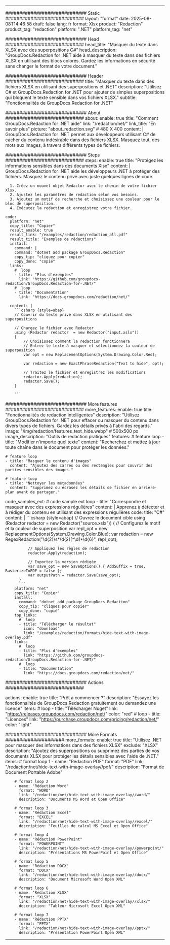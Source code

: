 
---
############################# Static ############################
layout: "format"
date:  2025-08-08T14:46:58
draft: false
lang: fr
format: Xlsx
product: "Redaction"
product_tag: "redaction"
platform: ".NET"
platform_tag: "net"

############################# Head ############################
head_title: "Masquer du texte dans XLSX avec des superpositions C#"
head_description: "GroupDocs.Redaction for .NET aide à masquer du texte dans des fichiers XLSX en utilisant des blocs colorés. Gardez les informations en sécurité sans changer le format de votre document."

############################# Header ############################
title: "Masquer du texte dans des fichiers XLSX en utilisant des superpositions et .NET" 
description: "Utilisez C# et GroupDocs.Redaction for .NET pour ajouter de simples superpositions qui bloquent le texte sensible dans vos fichiers XLSX."
subtitle: "Fonctionnalités de GroupDocs.Redaction for .NET" 

############################# About ############################
about:
    enable: true
    title: "Comment GroupDocs.Redaction for .NET aide"
    link: "/redaction/net/"
    link_title: "En savoir plus"
    picture: "about_redaction.svg" # 480 X 400
    content: |
       GroupDocs.Redaction for .NET permet aux développeurs utilisant C# de cacher du contenu indésirable dans des fichiers XLSX. Masquez tout, des mots aux images, à travers différents types de fichiers.

############################# Steps ############################
steps:
    enable: true
    title: "Protégez les informations sensibles dans des documents Xlsx"
    content: |
      GroupDocs.Redaction for .NET aide les développeurs .NET à protéger des fichiers. Masquez le contenu privé avec juste quelques lignes de code.
      
      1. Créez un nouvel objet Redactor avec le chemin de votre fichier Xlsx.
      2. Ajustez les paramètres de redaction selon vos besoins.
      3. Ajoutez un motif de recherche et choisissez une couleur pour le bloc de superposition.
      4. Exécutez la redaction et enregistrez votre fichier.
   
    code:
      platform: "net"
      copy_title: "Copier"
      result_enable: true
      result_link: "/examples/redaction/redaction_all.pdf"
      result_title: "Exemples de rédactions"
      install:
        command: |
        command: "dotnet add package GroupDocs.Redaction"
        copy_tip: "cliquez pour copier"
        copy_done: "copié"
      links:
        #  loop
        - title: "Plus d'exemples"
          link: "https://github.com/groupdocs-redaction/GroupDocs.Redaction-for-.NET/"
        #  loop
        - title: "Documentation"
          link: "https://docs.groupdocs.com/redaction/net/"
          
      content: |
        ```csharp {style=abap}
        // Couvrir du texte privé dans XLSX en utilisant des superpositions

        // Chargez le fichier avec Redactor
        using (Redactor redactor  = new Redactor("input.xslx"))
        {
            // Choisissez comment la redaction fonctionnera
            // Entrez le texte à masquer et sélectionnez la couleur de superposition
            var opt = new ReplacementOptions(System.Drawing.Color.Red);
            
            var redaction = new ExactPhraseRedaction("Text to hide", opt);

            // Traitez le fichier et enregistrez les modifications
            redactor.Apply(redaction);
            redactor.Save();
        }
        
        ```            


############################# More features ############################
more_features:
  enable: true
  title: "Fonctionnalités de redaction intelligentes"
  description: "Utilisez GroupDocs.Redaction for .NET pour effacer ou masquer du contenu dans divers types de fichiers. Gardez les détails privés à l'abri des regards."
  image: "/img/redaction/features_text_hide.webp" # 500x500 px
  image_description: "Outils de redaction pratiques"
  features:
    # feature loop
    - title: "Modifier n'importe quel texte"
      content: "Recherchez et mettez à jour toute chaîne dans le document pour protéger les données."

    # feature loop
    - title: "Masquer le contenu d'images"
      content: "Ajoutez des carrés ou des rectangles pour couvrir des parties sensibles des images."

    # feature loop
    - title: "Nettoyer les métadonnées"
      content: "Supprimez ou écrasez les détails de fichier en arrière-plan avant de partager."
      
  code_samples_ext:
    # code sample ext loop
    - title: "Correspondre et masquer avec des expressions régulières"
      content: |
        Apprenez à détecter et à rédiger du contenu en utilisant des expressions régulières
      code:
        title: "C#"
        content: |
          ```csharp {style=abap}
          //  Ouvrez le document cible
          using (Redactor redactor  = new Redactor("source.xslx"))
          {
              // Configurez le motif et la couleur de superposition
              var repl_opt = new ReplacementOptions(System.Drawing.Color.Blue);
              var redaction = new RegexRedaction("\\d{2}\\s*\\d{2}[^\\d]*\\d{6}", repl_opt);

              // Appliquez les règles de redaction
              redactor.Apply(redaction);

              // Exportez la version rédigée
              var save_opt = new SaveOptions() { AddSuffix = true, RasterizeToPDF = false };
              var outputPath = redactor.Save(save_opt);
          }
          ```
        platform: "net"
        copy_title: "Copier"
        install:
          command: "dotnet add package GroupDocs.Redaction"
          copy_tip: "cliquez pour copier"
          copy_done: "copié"
        top_links:
          #  loop
          - title: "Télécharger le résultat"
            icon: "download"
            link: "/examples/redaction/formats/hide-text-with-image-overlay.pdf"
        links:
          #  loop
          - title: "Plus d'exemples"
            link: "https://github.com/groupdocs-redaction/GroupDocs.Redaction-for-.NET/"
          #  loop
          - title: "Documentation"
            link: "https://docs.groupdocs.com/redaction/net/"


############################# Actions ############################

actions:
  enable: true
  title: "Prêt à commencer ?"
  description: "Essayez les fonctionnalités de GroupDocs.Redaction gratuitement ou demandez une licence"
  items:
    #  loop
    - title: "Télécharger Nuget"
      link: "https://releases.groupdocs.com/redaction/net/"
      color: "red"
        #  loop
    - title: "Licences"
      link: "https://purchase.groupdocs.com/pricing/redaction/net/"
      color: "light"


############################# More Formats #####################
more_formats:
    enable: true
    title: "Utilisez .NET pour masquer des informations dans des fichiers XLSX"
    exclude: "XLSX"
    description: "Ajoutez des superpositions ou supprimez des parties de vos documents XLSX pour protéger les détails sensibles avec l'aide de .NET."
    items: 
        # format loop 1
        - name: "Rédaction PDF"
          format: "PDF"
          link: "/redaction/net/hide-text-with-image-overlay//pdf/"
          description: "Format de Document Portable Adobe"

        # format loop 2
        - name: "Rédaction Word"
          format: "WORD"
          link: "/redaction/net/hide-text-with-image-overlay//word/"
          description: "Documents MS Word et Open Office"
          
        # format loop 3
        - name: "Rédaction Excel"
          format: "EXCEL"
          link: "/redaction/net/hide-text-with-image-overlay//excel/"
          description: "Feuilles de calcul MS Excel et Open Office"

        # format loop 4
        - name: "Rédaction PowerPoint"
          format: "POWERPOINT"
          link: "/redaction/net/hide-text-with-image-overlay//powerpoint/"
          description: "Présentations MS PowerPoint et Open Office"

        # format loop 5
        - name: "Rédaction DOCX"
          format: "DOCX"
          link: "/redaction/net/hide-text-with-image-overlay//docx/"
          description: "Document Microsoft Word Open XML"
          
        # format loop 6
        - name: "Rédaction XLSX"
          format: "XLSX"
          link: "/redaction/net/hide-text-with-image-overlay//xlsx/"
          description: "Tableur Microsoft Excel Open XML"
          
        # format loop 7
        - name: "Rédaction PPTX"
          format: "PPTX"
          link: "/redaction/net/hide-text-with-image-overlay//pptx/"
          description: "Présentation PowerPoint Open XML"


---